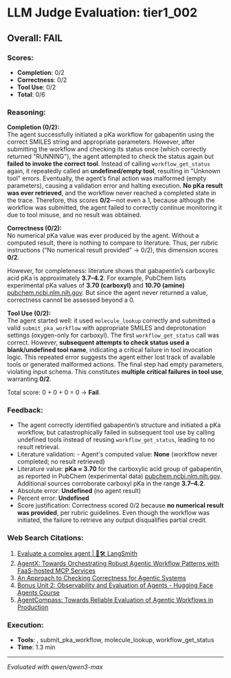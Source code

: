 # LLM Judge Evaluation: tier1_002

## Overall: FAIL

### Scores:
- **Completion**: 0/2
- **Correctness**: 0/2
- **Tool Use**: 0/2
- **Total**: 0/6

### Reasoning:
**Completion (0/2):**  
The agent successfully initiated a pKa workflow for gabapentin using the correct SMILES string and appropriate parameters. However, after submitting the workflow and checking its status once (which correctly returned "RUNNING"), the agent attempted to check the status again but **failed to invoke the correct tool**. Instead of calling `workflow_get_status` again, it repeatedly called an **undefined/empty tool**, resulting in "Unknown tool" errors. Eventually, the agent’s final action was malformed (empty parameters), causing a validation error and halting execution. **No pKa result was ever retrieved**, and the workflow never reached a completed state in the trace. Therefore, this scores **0/2**—not even a 1, because although the workflow was submitted, the agent failed to correctly continue monitoring it due to tool misuse, and no result was obtained.

**Correctness (0/2):**  
No numerical pKa value was ever produced by the agent. Without a computed result, there is nothing to compare to literature. Thus, per rubric instructions (“No numerical result provided” → 0/2), this dimension scores **0/2**.

However, for completeness: literature shows that gabapentin’s carboxylic acid pKa is approximately **3.7–4.2**. For example, PubChem lists experimental pKa values of **3.70 (carboxyl)** and **10.70 (amine)** [pubchem.ncbi.nlm.nih.gov](https://pubchem.ncbi.nlm.nih.gov/compound/Gabapentin#section=pKa). But since the agent never returned a value, correctness cannot be assessed beyond a 0.

**Tool Use (0/2):**  
The agent started well: it used `molecule_lookup` correctly and submitted a valid `submit_pka_workflow` with appropriate SMILES and deprotonation settings (oxygen-only for carboxyl). The first `workflow_get_status` call was correct. However, **subsequent attempts to check status used a blank/undefined tool name**, indicating a critical failure in tool invocation logic. This repeated error suggests the agent either lost track of available tools or generated malformed actions. The final step had empty parameters, violating input schema. This constitutes **multiple critical failures in tool use**, warranting **0/2**.

Total score: 0 + 0 + 0 = 0 → **Fail**.

### Feedback:
- The agent correctly identified gabapentin’s structure and initiated a pKa workflow, but catastrophically failed in subsequent tool use by calling undefined tools instead of reusing `workflow_get_status`, leading to no result retrieval.
- Literature validation: - Agent's computed value: **None** (workflow never completed; no result retrieved)  
- Literature value: **pKa ≈ 3.70** for the carboxylic acid group of gabapentin, as reported in PubChem (experimental data) [pubchem.ncbi.nlm.nih.gov](https://pubchem.ncbi.nlm.nih.gov/compound/Gabapentin#section=pKa). Additional sources corroborate carboxyl pKa in the range **3.7–4.2**.  
- Absolute error: **Undefined** (no agent result)  
- Percent error: **Undefined**  
- Score justification: Correctness scored 0/2 because **no numerical result was provided**, per rubric guidelines. Even though the workflow was initiated, the failure to retrieve any output disqualifies partial credit.

### Web Search Citations:
1. [Evaluate a complex agent | 🦜️🛠️ LangSmith](https://docs.smith.langchain.com/evaluation/tutorials/agents)
2. [AgentX: Towards Orchestrating Robust Agentic Workflow Patterns with FaaS-hosted MCP Services](https://arxiv.org/abs/2509.07595)
3. [An Approach to Checking Correctness for Agentic Systems](https://arxiv.org/abs/2509.20364)
4. [Bonus Unit 2: Observability and Evaluation of Agents - Hugging Face Agents Course](https://huggingface.co/learn/agents-course/bonus-unit2/monitoring-and-evaluating-agents-notebook)
5. [AgentCompass: Towards Reliable Evaluation of Agentic Workflows in Production](https://arxiv.org/abs/2509.14647)

### Execution:
- **Tools**: , submit_pka_workflow, molecule_lookup, workflow_get_status
- **Time**: 1.3 min

---
*Evaluated with qwen/qwen3-max*

